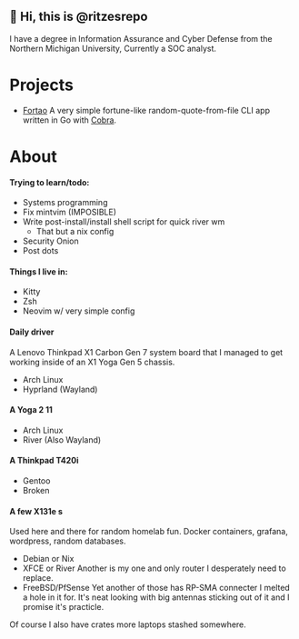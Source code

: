 ## 👋 Hi, this is @ritzesrepo
I have a degree in Information Assurance and Cyber Defense from the Northern Michigan University, Currently a SOC analyst.

# Projects

- [Fortao](https://github.com/ritzesrepo/fortao)
A very simple fortune-like random-quote-from-file CLI app written in Go with [Cobra](https://github.com/spf13/cobra).

# About

#### Trying to learn/todo:
- Systems programming
- Fix mintvim (IMPOSIBLE)
- Write post-install/install shell script for quick river wm
   - That but a nix config
- Security Onion
- Post dots
#### Things I live in:
- Kitty 
- Zsh
- Neovim w/ very simple config

#### Daily driver
A Lenovo Thinkpad X1 Carbon Gen 7 system board that I managed to get working inside of an X1 Yoga Gen 5 chassis.
- Arch Linux
- Hyprland (Wayland)
#### A Yoga 2 11
- Arch Linux
- River (Also Wayland)
#### A Thinkpad T420i 
- Gentoo
- Broken
#### A few X131e s
Used here and there for random homelab fun.
Docker containers, grafana, wordpress, random databases.
- Debian or Nix
- XFCE or River
Another is my one and only router I desperately need to replace.
- FreeBSD/PfSense
Yet another of those has RP-SMA connecter I melted a hole in it for. It's neat looking with big antennas sticking out of it and I promise it's practicle.

Of course I also have crates more laptops stashed somewhere.
